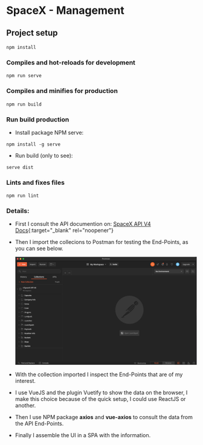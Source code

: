 # SpaceX - Management

## Project setup
```
npm install
```

### Compiles and hot-reloads for development
```
npm run serve
```

### Compiles and minifies for production
```
npm run build
```

### Run build production
- Install package NPM serve:
```
npm install -g serve
```
- Run build (only to see):
```
serve dist
```


### Lints and fixes files
```
npm run lint
```

### Details:

- First I consult the API documention on: [SpaceX API V4 Docs](https://github.com/r-spacex/SpaceX-API/tree/master/docs/v4){:target="_blank" rel="noopener"}

- Then I import the collecions to Postman for testing the End-Points, as you can see below.

    ![Collection SpaceX](collection-spacex.png?raw=true "Title")

- With the collection imported I inspect the End-Points that are of my interest.

- I use VueJS and the plugin Vuetify to show the data on the browser, I make this choice because of the quick setup, I could use ReactJS or another.

- Then I use NPM package <b>axios</b> and <b>vue-axios</b> to consult the data from the API End-Points.

- Finally I assemble the UI in a SPA with the information.
